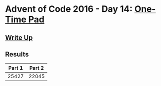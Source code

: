 # Advent of Code 2016 - Day 14: [One-Time Pad](https://adventofcode.com/2016/day/14)

## [Write Up](https://github.com/CodingAP/advent-of-code/blob/main/writeups/2016/day14_writeup.md)
## Results
| Part 1 | Part 2 | 
|:---:|:---:|
| 25427 | 22045 |